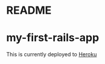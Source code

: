 # README

# my-first-rails-app

This is currently deployed to [Heroku](https://safe-basin-91741.herokuapp.com/)
